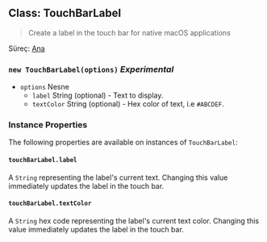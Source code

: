## Class: TouchBarLabel

> Create a label in the touch bar for native macOS applications

Süreç: [Ana](../tutorial/quick-start.md#main-process)

### `new TouchBarLabel(options)` *Experimental*

* `options` Nesne 
  * `label` String (optional) - Text to display.
  * `textColor` String (optional) - Hex color of text, i.e `#ABCDEF`.

### Instance Properties

The following properties are available on instances of `TouchBarLabel`:

#### `touchBarLabel.label`

A `String` representing the label's current text. Changing this value immediately updates the label in the touch bar.

#### `touchBarLabel.textColor`

A `String` hex code representing the label's current text color. Changing this value immediately updates the label in the touch bar.